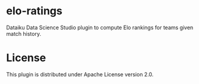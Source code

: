 # elo-ratings
Dataiku Data Science Studio plugin to compute Elo rankings for teams given match history.

# License
This plugin is distributed under Apache License version 2.0.
